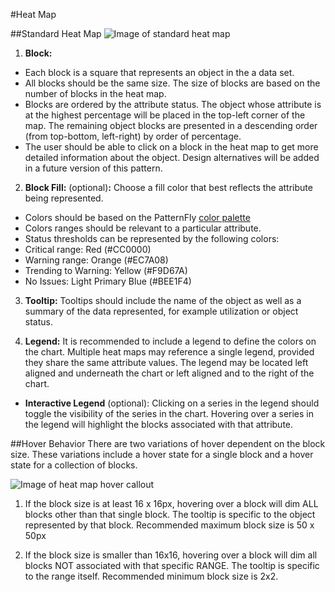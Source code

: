#Heat Map

##Standard Heat Map
![Image of standard heat map](heat-map-callout.png)

1. **Block:**
  * Each block is a square that represents an object in the a data set.  
  * All blocks should be the same size. The size of blocks are based on the number of blocks in the heat map.
  * Blocks are ordered by the attribute status. The object whose attribute is at the highest percentage will be placed in the top-left corner of the map. The remaining object blocks are presented in a descending order (from top-bottom, left-right) by order of percentage.
  * The user should be able to click on a block in the heat map to get more detailed information about the object.  Design alternatives will be added in a future version of this pattern.

2. **Block Fill:** (optional)**:** Choose a fill color that best reflects the attribute being represented.
  * Colors should be based on the PatternFly [color palette](https://www.patternfly.org/styles/color-palette/)
  * Colors ranges should be relevant to a particular attribute. 			
  * Status thresholds can be represented by the following colors:			
  * Critical range: Red (#CC0000)		
  * Warning range: Orange (#EC7A08)		
  * Trending to Warning: Yellow (#F9D67A)			
  * No Issues: Light Primary Blue (#BEE1F4)

3. **Tooltip:** Tooltips should include the name of the object as well as a summary of the data represented, for example utilization or object status.

4. **Legend:** It is recommended to include a legend to define the colors on the chart. Multiple heat maps may reference a single legend, provided they share the same attribute values. The legend may be located left aligned and underneath the chart or left aligned and to the right of the chart.
  * **Interactive Legend** (optional): Clicking on a series in the legend should toggle the visibility of the series in the chart. Hovering over a series in the legend will highlight the blocks associated with that attribute.

##Hover Behavior
There are two variations of hover dependent on the block size. These variations include a hover state for a single block and a hover state for a collection of blocks.

![Image of heat map hover callout](heat-map-callout2.png)

1. If the block size is at least 16 x 16px, hovering over a block will dim ALL blocks other than that single block. The tooltip is specific to the object represented by that block. Recommended maximum block size is 50 x 50px

2. If the block size is smaller than 16x16, hovering over a block will dim all blocks NOT associated with that specific RANGE. The tooltip is specific to the range itself. Recommended minimum block size is 2x2.
